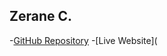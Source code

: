 ## Zerane C.

-[GitHub Repository](https://github.com/zeranecatamco/Final-Project)
-[Live Website](
